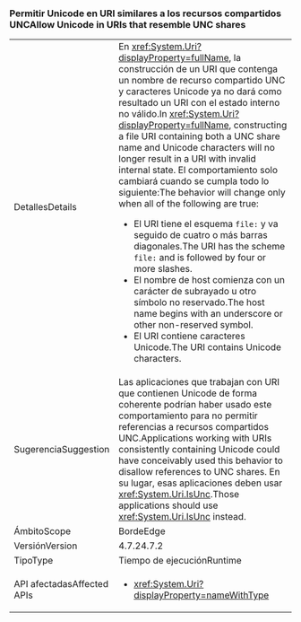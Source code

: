 ### <a name="allow-unicode-in-uris-that-resemble-unc-shares"></a><span data-ttu-id="2249a-101">Permitir Unicode en URI similares a los recursos compartidos UNC</span><span class="sxs-lookup"><span data-stu-id="2249a-101">Allow Unicode in URIs that resemble UNC shares</span></span>

|   |   |
|---|---|
|<span data-ttu-id="2249a-102">Detalles</span><span class="sxs-lookup"><span data-stu-id="2249a-102">Details</span></span>|<span data-ttu-id="2249a-103">En <xref:System.Uri?displayProperty=fullName>, la construcción de un URI que contenga un nombre de recurso compartido UNC y caracteres Unicode ya no dará como resultado un URI con el estado interno no válido.</span><span class="sxs-lookup"><span data-stu-id="2249a-103">In <xref:System.Uri?displayProperty=fullName>, constructing a file URI containing both a UNC share name and Unicode characters will no longer result in a URI with invalid internal state.</span></span> <span data-ttu-id="2249a-104">El comportamiento solo cambiará cuando se cumpla todo lo siguiente:</span><span class="sxs-lookup"><span data-stu-id="2249a-104">The behavior will change only when all of the following are true:</span></span><ul><li><span data-ttu-id="2249a-105">El URI tiene el esquema <code>file:</code> y va seguido de cuatro o más barras diagonales.</span><span class="sxs-lookup"><span data-stu-id="2249a-105">The URI has the scheme <code>file:</code> and is followed by four or more slashes.</span></span></li><li><span data-ttu-id="2249a-106">El nombre de host comienza con un carácter de subrayado u otro símbolo no reservado.</span><span class="sxs-lookup"><span data-stu-id="2249a-106">The host name begins with an underscore or other non-reserved symbol.</span></span></li><li><span data-ttu-id="2249a-107">El URI contiene caracteres Unicode.</span><span class="sxs-lookup"><span data-stu-id="2249a-107">The URI contains Unicode characters.</span></span></li></ul>|
|<span data-ttu-id="2249a-108">Sugerencia</span><span class="sxs-lookup"><span data-stu-id="2249a-108">Suggestion</span></span>|<span data-ttu-id="2249a-109">Las aplicaciones que trabajan con URI que contienen Unicode de forma coherente podrían haber usado este comportamiento para no permitir referencias a recursos compartidos UNC.</span><span class="sxs-lookup"><span data-stu-id="2249a-109">Applications working with URIs consistently containing Unicode could have conceivably used this behavior to disallow references to UNC shares.</span></span> <span data-ttu-id="2249a-110">En su lugar, esas aplicaciones deben usar <xref:System.Uri.IsUnc>.</span><span class="sxs-lookup"><span data-stu-id="2249a-110">Those applications should use <xref:System.Uri.IsUnc> instead.</span></span>|
|<span data-ttu-id="2249a-111">Ámbito</span><span class="sxs-lookup"><span data-stu-id="2249a-111">Scope</span></span>|<span data-ttu-id="2249a-112">Borde</span><span class="sxs-lookup"><span data-stu-id="2249a-112">Edge</span></span>|
|<span data-ttu-id="2249a-113">Versión</span><span class="sxs-lookup"><span data-stu-id="2249a-113">Version</span></span>|<span data-ttu-id="2249a-114">4.7.2</span><span class="sxs-lookup"><span data-stu-id="2249a-114">4.7.2</span></span>|
|<span data-ttu-id="2249a-115">Tipo</span><span class="sxs-lookup"><span data-stu-id="2249a-115">Type</span></span>|<span data-ttu-id="2249a-116">Tiempo de ejecución</span><span class="sxs-lookup"><span data-stu-id="2249a-116">Runtime</span></span>|
|<span data-ttu-id="2249a-117">API afectadas</span><span class="sxs-lookup"><span data-stu-id="2249a-117">Affected APIs</span></span>|<ul><li><xref:System.Uri?displayProperty=nameWithType></li></ul>|

